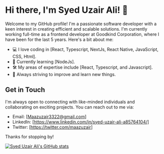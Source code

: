 # Hi there, I'm Syed Uzair Ali! 👋

Welcome to my GitHub profile! I'm a passionate software developer with a keen interest in creating efficient and scalable solutions. I'm currently working full-time as a frontend developer at Goodkind Corporation, where I have been for the last 5 years. Here's a bit about me:

- 💻 I love coding in [React, Typescript, NextJs, React Native, JavaScript, CSS, Html].
- 🌱 Currently learning [NodeJs].
- 🛠️ My areas of expertise include [React, Typescript, and Javascript].
- 🎯 Always striving to improve and learn new things.


## Get in Touch

I'm always open to connecting with like-minded individuals and collaborating on exciting projects. You can reach out to me via:

- Email: [Maazuzair3322@gmail.com]
- LinkedIn: [https://www.linkedin.com/in/syed-uzair-ali-a85764104/]
- Twitter: [https://twitter.com/maazuzair]

Thanks for stopping by!

[![Syed Uzair Ali's GitHub stats](https://github-readme-stats.vercel.app/api?username=SyedUzairAlii&show_icons=true&theme=radical)](https://github.com/anuraghazra/github-readme-stats)
